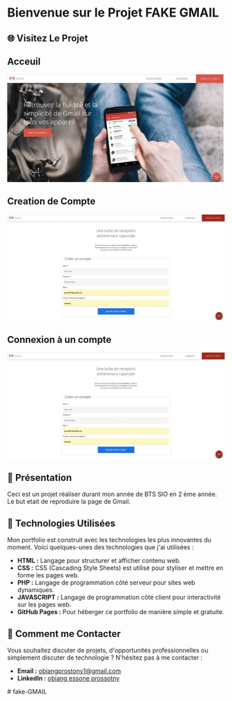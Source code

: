 # Bienvenue sur le Projet FAKE GMAIL

## 🌐 Visitez Le Projet



## Acceuil
![Acceuil](./firstpage.jpg)
## Creation de Compte
![competence](./secondepage.jpg)
## Connexion à un compte
![competence](./secondepage.jpg)

## 🌟 Présentation

Ceci est un projet réaliser durant mon année de BTS SIO en 2 ème année. Le but etait de reproduire la page de Gmail.

## 🚀 Technologies Utilisées

Mon portfolio est construit avec les technologies les plus innovantes du moment. Voici quelques-unes des technologies que j'ai utilisées :

- **HTML :** Langage pour structurer et afficher contenu web.
- **CSS :** CSS (Cascading Style Sheets) est utilisé pour styliser et mettre en forme les pages web.
- **PHP :** Langage de programmation côté serveur pour sites web dynamiques.
- **JAVASCRIPT :** Langage de programmation côté client pour interactivité sur les pages web.
- **GitHub Pages :** Pour héberger ce portfolio de manière simple et gratuite.

## 📌 Comment me Contacter

Vous souhaitez discuter de projets, d'opportunités professionnelles ou simplement discuter de technologie ? N'hésitez pas à me contacter :

- **Email :** [obiangprostony1@gmail.com](mailto:obiangprostony1@gmail.com)
- **LinkedIn :** [obiang essone prossotny](https://www.linkedin.com/mynetwork/)

#   f a k e - G M A I L 
 
 
